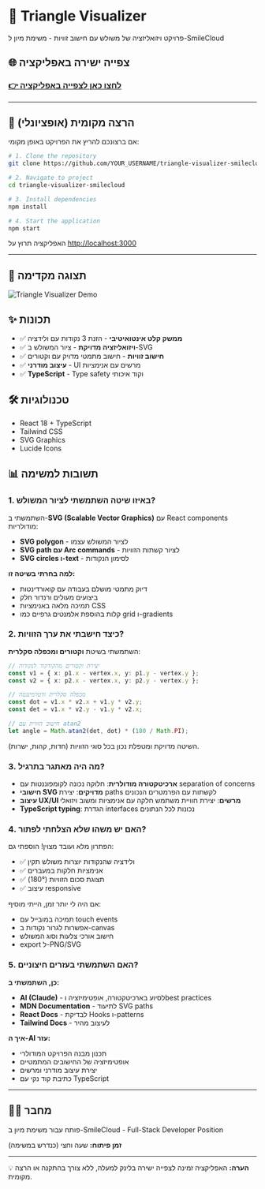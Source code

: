 # 🔺 Triangle Visualizer

פרויקט ויזואליזציה של משולש עם חישוב זוויות - משימת מיון ל-SmileCloud

## 🌐 **צפייה ישירה באפליקציה**

### **[👉 לחצו כאן לצפייה באפליקציה](https://YOUR_USERNAME.github.io/triangle-visualizer-smilecloud)**

---

## 🚀 **הרצה מקומית (אופציונלי)**

אם ברצונכם להריץ את הפרויקט באופן מקומי:

```bash
# 1. Clone the repository
git clone https://github.com/YOUR_USERNAME/triangle-visualizer-smilecloud.git

# 2. Navigate to project
cd triangle-visualizer-smilecloud

# 3. Install dependencies
npm install

# 4. Start the application
npm start
```

האפליקציה תרוץ על [http://localhost:3000](http://localhost:3000)

---

## 📸 **תצוגה מקדימה**

![Triangle Visualizer Demo](./demo.png)

## ✨ **תכונות**

- ✅ **ממשק קלט אינטואיטיבי** - הזנת 3 נקודות עם ולידציה
- ✅ **ויזואליזציה מדויקת** - ציור המשולש ב-SVG
- ✅ **חישוב זוויות** - חישוב מתמטי מדויק עם וקטורים
- ✅ **עיצוב מודרני** - UI מרשים עם אנימציות
- ✅ **TypeScript** - Type safety וקוד איכותי

## 🛠 **טכנולוגיות**

- React 18 + TypeScript
- Tailwind CSS
- SVG Graphics
- Lucide Icons

## 📊 **תשובות למשימה**

### 1. באיזו שיטה השתמשתי לציור המשולש?

השתמשתי ב-**SVG (Scalable Vector Graphics)** עם React components מודולריות:

- **SVG polygon** - לציור המשולש עצמו
- **SVG path עם Arc commands** - לציור קשתות הזוויות
- **SVG circles ו-text** - לסימון הנקודות

**למה בחרתי בשיטה זו:**

- דיוק מתמטי מושלם בעבודה עם קואורדינטות
- ביצועים מעולים ורנדור חלק
- תמיכה מלאה באנימציות CSS
- קלות בהוספת אלמנטים גרפיים כמו grid ו-gradients

### 2. כיצד חישבתי את ערך הזוויות?

השתמשתי בשיטת **וקטורים ומכפלה סקלרית**:

```typescript
// יצירת וקטורים מהקודקוד לנקודות
const v1 = { x: p1.x - vertex.x, y: p1.y - vertex.y };
const v2 = { x: p2.x - vertex.x, y: p2.y - vertex.y };

// מכפלה סקלרית ודטרמיננטה
const dot = v1.x * v2.x + v1.y * v2.y;
const det = v1.x * v2.y - v1.y * v2.x;

// חישוב הזווית עם atan2
let angle = Math.atan2(det, dot) * (180 / Math.PI);
```

השיטה מדויקת ומטפלת נכון בכל סוגי הזוויות (חדות, קהות, ישרות).

### 3. מה היה מאתגר בתרגיל?

- **ארכיטקטורה מודולרית**: חלוקה נכונה לקומפוננטות עם separation of concerns
- **חישובי SVG מדויקים**: יצירת paths לקשתות עם הפרמטרים הנכונים
- **עיצוב UX/UI מרשים**: יצירת חוויית משתמש חלקה עם אנימציות ומשוב ויזואלי
- **TypeScript typing**: הגדרת interfaces נכונות לכל הנתונים

### 4. האם יש משהו שלא הצלחתי לפתור?

הפתרון מלא ועובד מצוין! הוספתי גם:

- ✅ ולידציה שהנקודות יוצרות משולש תקין
- ✅ אנימציות חלקות במעברים
- ✅ תצוגת סכום הזוויות (180°)
- ✅ עיצוב responsive

אם היה לי יותר זמן, הייתי מוסיף:

- תמיכה במובייל עם touch events
- אפשרות לגרור נקודות ב-canvas
- חישוב אורכי צלעות וסוג המשולש
- export ל-PNG/SVG

### 5. האם השתמשתי בעזרים חיצוניים?

**כן, השתמשתי ב:**

- **AI (Claude)** - לסיוע בארכיטקטורה, אופטימיזציה וbest practices
- **MDN Documentation** - לתיעוד SVG paths
- **React Docs** - לבדיקת Hooks ו-patterns
- **Tailwind Docs** - לעיצוב מהיר

**איך ה-AI עזר:**

- תכנון מבנה הפרויקט המודולרי
- אופטימיזציה של החישובים המתמטיים
- יצירת עיצוב מודרני ומרשים
- כתיבת קוד נקי עם TypeScript

---

## 👨‍💻 **מחבר**

פותח עבור משימת מיון ב-SmileCloud - Full-Stack Developer Position

**זמן פיתוח:** שעה וחצי (כנדרש במשימה)

---

💡 **הערה:** האפליקציה זמינה לצפייה ישירה בלינק למעלה, ללא צורך בהתקנה או הרצה מקומית.
